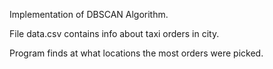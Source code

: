 Implementation of DBSCAN Algorithm.

File data.csv contains info about taxi orders in city.

Program finds at what locations the most orders were picked.
